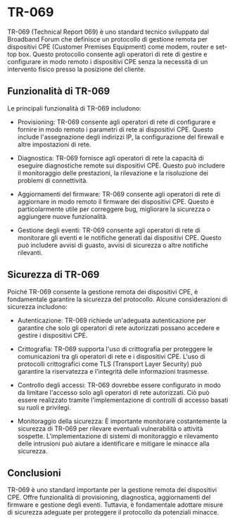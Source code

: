 # TR-069

TR-069 (Technical Report 069) è uno standard tecnico sviluppato dal Broadband Forum che definisce un protocollo di gestione remota per dispositivi CPE (Customer Premises Equipment) come modem, router e set-top box. Questo protocollo consente agli operatori di rete di gestire e configurare in modo remoto i dispositivi CPE senza la necessità di un intervento fisico presso la posizione del cliente.

## Funzionalità di TR-069

Le principali funzionalità di TR-069 includono:

- Provisioning: TR-069 consente agli operatori di rete di configurare e fornire in modo remoto i parametri di rete ai dispositivi CPE. Questo include l'assegnazione degli indirizzi IP, la configurazione del firewall e altre impostazioni di rete.

- Diagnostica: TR-069 fornisce agli operatori di rete la capacità di eseguire diagnostiche remote sui dispositivi CPE. Questo può includere il monitoraggio delle prestazioni, la rilevazione e la risoluzione dei problemi di connettività.

- Aggiornamenti del firmware: TR-069 consente agli operatori di rete di aggiornare in modo remoto il firmware dei dispositivi CPE. Questo è particolarmente utile per correggere bug, migliorare la sicurezza o aggiungere nuove funzionalità.

- Gestione degli eventi: TR-069 consente agli operatori di rete di monitorare gli eventi e le notifiche generati dai dispositivi CPE. Questo può includere avvisi di guasto, avvisi di sicurezza o altre notifiche rilevanti.

## Sicurezza di TR-069

Poiché TR-069 consente la gestione remota dei dispositivi CPE, è fondamentale garantire la sicurezza del protocollo. Alcune considerazioni di sicurezza includono:

- Autenticazione: TR-069 richiede un'adeguata autenticazione per garantire che solo gli operatori di rete autorizzati possano accedere e gestire i dispositivi CPE.

- Crittografia: TR-069 supporta l'uso di crittografia per proteggere le comunicazioni tra gli operatori di rete e i dispositivi CPE. L'uso di protocolli crittografici come TLS (Transport Layer Security) può garantire la riservatezza e l'integrità delle informazioni trasmesse.

- Controllo degli accessi: TR-069 dovrebbe essere configurato in modo da limitare l'accesso solo agli operatori di rete autorizzati. Ciò può essere realizzato tramite l'implementazione di controlli di accesso basati su ruoli e privilegi.

- Monitoraggio della sicurezza: È importante monitorare costantemente la sicurezza di TR-069 per rilevare eventuali vulnerabilità o attività sospette. L'implementazione di sistemi di monitoraggio e rilevamento delle intrusioni può aiutare a identificare e mitigare le minacce alla sicurezza.

## Conclusioni

TR-069 è uno standard importante per la gestione remota dei dispositivi CPE. Offre funzionalità di provisioning, diagnostica, aggiornamenti del firmware e gestione degli eventi. Tuttavia, è fondamentale adottare misure di sicurezza adeguate per proteggere il protocollo da potenziali minacce.
